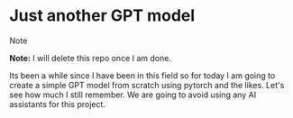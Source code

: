 Just another GPT model
========================

> [!NOTE]
> **Note:** I will delete this repo once I am done.

Its been a while since I have been in this field so for today I am going to create a simple GPT model from scratch using pytorch and the likes. Let's see how much I still remember.
We are going to avoid using any AI assistants for this project.
